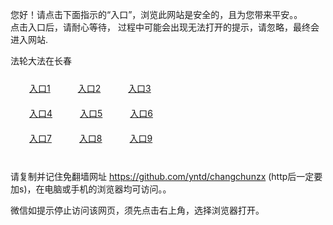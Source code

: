 您好！请点击下面指示的“入口”，浏览此网站是安全的，且为您带来平安。。 <br/>
点击入口后，请耐心等待， 过程中可能会出现无法打开的提示，请忽略，最终会进入网站. </br>

法轮大法在长春<br/>
<div style="padding:10px"><a style="margin:20px" target="_blank" href="http://dyc7mgzwx8cyo.cloudfront.net/zytas?gwsubaf" id="ccLink1" rel="nofollow">入口1</a> <a target="_blank" style="margin:20px" href="http://d1yjnfjh301o7u.cloudfront.net/zytas?puipta" id="ccLink2" rel="nofollow">入口2</a> <a style="margin:20px" target="_blank" href="http://dp2lpnsil7jvi.cloudfront.net/zytas?dybfemp" id="ccLink3" rel="nofollow">入口3</a></div>

<div style="padding:10px" ><a style="margin:20px" target="_blank" href="http://dyc7mgzwx8cyo.cloudfront.net/zytas?gwsubaf" id="ccLink4" rel="nofollow">入口4</a> <a style="margin:20px" href="http://d1yjnfjh301o7u.cloudfront.net/zytas?puipta" target="_blank" id="ccLink5" rel="nofollow">入口5</a> <a style="margin:20px" href="http://dp2lpnsil7jvi.cloudfront.net/zytas?dybfemp" target="_blank" id="ccLink6" rel="nofollow">入口6</a></div>

<div style="padding:10px"><a style="margin:20px" target="_blank" href="http://dyc7mgzwx8cyo.cloudfront.net/zytas?gwsubaf" id="ccLink7" rel="nofollow">入口7</a> <a style="margin:20px" href="http://d1yjnfjh301o7u.cloudfront.net/zytas?puipta" target="_blank" id="ccLink8" rel="nofollow">入口8</a> <a style="margin:20px" target="_blank" href="http://dp2lpnsil7jvi.cloudfront.net/zytas?dybfemp" id="ccLink9" rel="nofollow">入口9</a></div>

<br/>



请复制并记住免翻墙网址 https://github.com/yntd/changchunzx (http后一定要加s)，在电脑或手机的浏览器均可访问。。<br/>

微信如提示停止访问该网页，须先点击右上角，选择浏览器打开。
